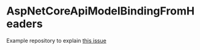 # AspNetCoreApiModelBindingFromHeaders

Example repository to explain [this issue](https://github.com/aspnet/Docs/issues/11699)
